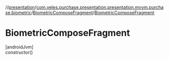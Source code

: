 //[presentation](../../../index.md)/[com.veles.purchase.presentation.presentation.mvvm.purchase.biometric](../index.md)/[BiometricComposeFragment](index.md)/[BiometricComposeFragment](-biometric-compose-fragment.md)

# BiometricComposeFragment

[androidJvm]\
constructor()
